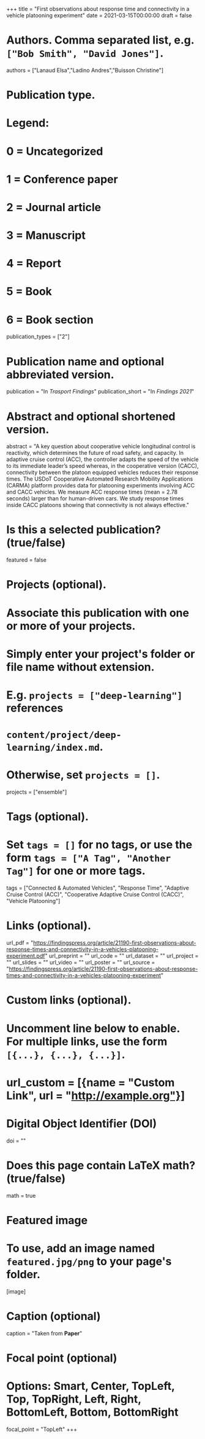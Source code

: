 +++
title = "First observations about response time and connectivity in a vehicle platooning experiment"
date = 2021-03-15T00:00:00
draft = false

# Authors. Comma separated list, e.g. `["Bob Smith", "David Jones"]`.
authors = ["Lanaud Elsa","Ladino Andres","Buisson Christine"]

# Publication type.
# Legend:
# 0 = Uncategorized
# 1 = Conference paper
# 2 = Journal article
# 3 = Manuscript
# 4 = Report
# 5 = Book
# 6 = Book section
publication_types = ["2"]

# Publication name and optional abbreviated version.
publication = "In *Trasport Findings*"
publication_short = "In *Findings 2021*"

# Abstract and optional shortened version.
abstract = "A key question about cooperative vehicle longitudinal control is reactivity, which determines the future of road safety, and capacity. In adaptive cruise control (ACC), the controller adapts the speed of the vehicle to its immediate leader’s speed whereas, in the cooperative version (CACC), connectivity between the platoon equipped vehicles reduces their response times. The USDoT Cooperative Automated Research Mobility Applications (CARMA) platform provides data for platooning experiments involving ACC and CACC vehicles. We measure ACC response times (mean = 2.78 seconds) larger than for human-driven cars. We study response times inside CACC platoons showing that connectivity is not always effective."

# Is this a selected publication? (true/false)
featured = false

# Projects (optional).
#   Associate this publication with one or more of your projects.
#   Simply enter your project's folder or file name without extension.
#   E.g. `projects = ["deep-learning"]` references 
#   `content/project/deep-learning/index.md`.
#   Otherwise, set `projects = []`.
projects = ["ensemble"]

# Tags (optional).
#   Set `tags = []` for no tags, or use the form `tags = ["A Tag", "Another Tag"]` for one or more tags.
tags =  ["Connected & Automated Vehicles", "Response Time", "Adaptive Cruise Control (ACC)", "Cooperative Adaptive Cruise Control (CACC)", "Vehicle Platooning"]

# Links (optional).
url_pdf = "https://findingspress.org/article/21190-first-observations-about-response-times-and-connectivity-in-a-vehicles-platooning-experiment.pdf"
url_preprint = ""
url_code = ""
url_dataset = ""
url_project = ""
url_slides = ""
url_video = ""
url_poster = ""
url_source = "https://findingspress.org/article/21190-first-observations-about-response-times-and-connectivity-in-a-vehicles-platooning-experiment"

# Custom links (optional).
#   Uncomment line below to enable. For multiple links, use the form `[{...}, {...}, {...}]`.
# url_custom = [{name = "Custom Link", url = "http://example.org"}]

# Digital Object Identifier (DOI)
doi = ""

# Does this page contain LaTeX math? (true/false)
math = true

# Featured image
# To use, add an image named `featured.jpg/png` to your page's folder. 
[image]
  # Caption (optional)
  caption = "Taken from **Paper**"

  # Focal point (optional)
  # Options: Smart, Center, TopLeft, Top, TopRight, Left, Right, BottomLeft, Bottom, BottomRight
  focal_point = "TopLeft"
+++
